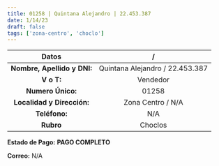 ```yaml
---
title: 01258 | Quintana Alejandro | 22.453.387
date: 1/14/23
draft: false
tags: ['zona-centro', 'choclo']
---
```


|          **Datos**          |                /                |
|:---------------------------:|:-------------------------------:|
| **Nombre, Apellido y DNI:** | Quintana Alejandro / 22.453.387 |
|          **V o T:**         |             Vendedor            |
|      **Numero Único:**      |              01258              |
|  **Localidad y Dirección:** |        Zona Centro / N/A        |
|        **Teléfono:**        |               N/A               |
|          **Rubro**          |             Choclos             |

**Estado de Pago:** **PAGO COMPLETO**

**Correo:** N/A
